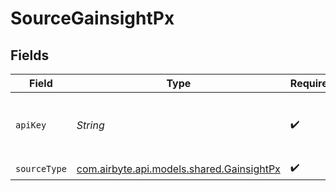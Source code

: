# SourceGainsightPx


## Fields

| Field                                                                                                                   | Type                                                                                                                    | Required                                                                                                                | Description                                                                                                             |
| ----------------------------------------------------------------------------------------------------------------------- | ----------------------------------------------------------------------------------------------------------------------- | ----------------------------------------------------------------------------------------------------------------------- | ----------------------------------------------------------------------------------------------------------------------- |
| `apiKey`                                                                                                                | *String*                                                                                                                | :heavy_check_mark:                                                                                                      | The Aptrinsic API Key which is recieved from the dashboard settings (ref - https://app.aptrinsic.com/settings/api-keys) |
| `sourceType`                                                                                                            | [com.airbyte.api.models.shared.GainsightPx](../../models/shared/GainsightPx.md)                                         | :heavy_check_mark:                                                                                                      | N/A                                                                                                                     |
